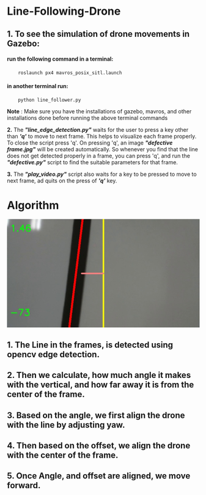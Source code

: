 # Line-Following-Drone

## 1.  To see the simulation of drone movements in Gazebo: 
   #### run the following command in a terminal: 
        roslaunch px4 mavros_posix_sitl.launch
   #### in another terminal run: 
        python line_follower.py 
                
   **Note** : Make sure you have the installations of gazebo, mavros, and other installations done before running the above terminal commands 
    

**2.** The ***"line_edge_detection.py"*** waits for the user to press a key other than ***'q'*** to move to next frame. This helps to visualize each frame properly. To close the script press 'q'. On pressing 'q', an image ***"defective frame.jpg"*** will be created automatically. So whenever you find that the line does not get detected properly in a frame, you can press 'q', and run the ***"defective.py"*** script to find the suitable parameters for that frame. 

**3.** The ***"play_video.py"*** script also waits for a key to be pressed to move to next frame, ad quits on the press of ***'q'*** key.

# Algorithm

   ![](detected_line.jpg)

   ## 1. The Line in the frames, is detected using opencv edge detection.
   ## 2. Then we calculate, how much angle it makes with the vertical, and how far away it is from the center of the frame.
   ## 3. Based on the angle, we first align the drone with the line by adjusting yaw.
   ## 4. Then based on the offset, we align the drone with the center of the frame.
   ## 5. Once Angle, and offset are aligned, we move forward.

